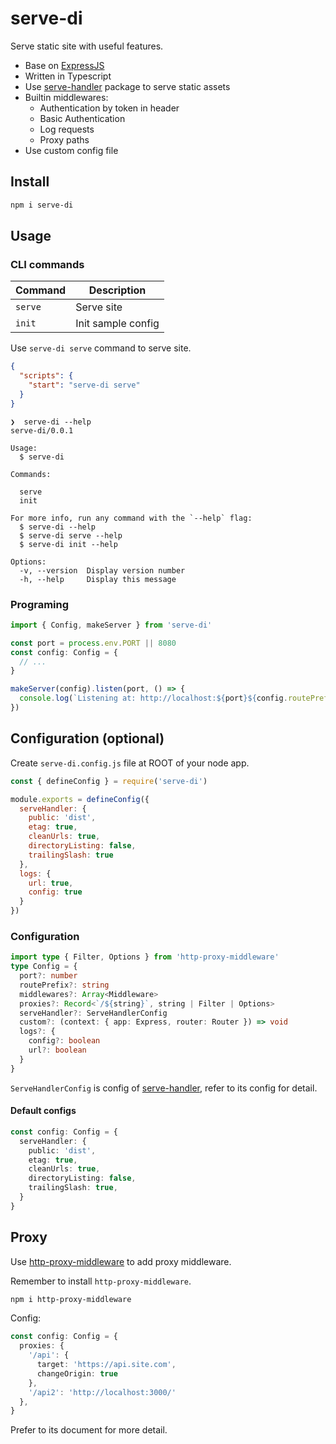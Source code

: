 # serve-di

Serve static site with useful features.

- Base on [ExpressJS](http://expressjs.com/)
- Written in Typescript
- Use [serve-handler](https://github.com/vercel/serve-handler) package to serve static assets
- Builtin middlewares:
    - Authentication by token in header
    - Basic Authentication
    - Log requests
    - Proxy paths
- Use custom config file

## Install

```sh
npm i serve-di
```

## Usage
### CLI commands

| Command | Description        | 
|---------|--------------------|
| `serve` | Serve site         |
| `init`  | Init sample config |

Use `serve-di serve` command to serve site.

```json
{
  "scripts": {
    "start": "serve-di serve"
  }
}
```

```plain
❯  serve-di --help
serve-di/0.0.1

Usage:
  $ serve-di

Commands:

  serve
  init

For more info, run any command with the `--help` flag:
  $ serve-di --help
  $ serve-di serve --help
  $ serve-di init --help

Options:
  -v, --version  Display version number
  -h, --help     Display this message
```
### Programing

```typescript
import { Config, makeServer } from 'serve-di'

const port = process.env.PORT || 8080
const config: Config = {
  // ...
}

makeServer(config).listen(port, () => {
  console.log(`Listening at: http://localhost:${port}${config.routePrefix}`)
})
```

## Configuration (optional)

Create `serve-di.config.js` file at ROOT of your node app.

```js
const { defineConfig } = require('serve-di')

module.exports = defineConfig({
  serveHandler: {
    public: 'dist',
    etag: true,
    cleanUrls: true,
    directoryListing: false,
    trailingSlash: true
  },
  logs: {
    url: true,
    config: true
  }
})

```

### Configuration

```typescript
import type { Filter, Options } from 'http-proxy-middleware'
type Config = {
  port?: number
  routePrefix?: string
  middlewares?: Array<Middleware>
  proxies?: Record<`/${string}`, string | Filter | Options>
  serveHandler?: ServeHandlerConfig
  custom?: (context: { app: Express, router: Router }) => void
  logs?: {
    config?: boolean
    url?: boolean
  }
}
```

`ServeHandlerConfig` is config of [serve-handler](https://github.com/vercel/serve-handler), refer to its config for
detail.


#### Default configs

```typescript
const config: Config = {
  serveHandler: {
    public: 'dist',
    etag: true,
    cleanUrls: true,
    directoryListing: false,
    trailingSlash: true,
  }
}
```

## Proxy
Use [http-proxy-middleware](https://github.com/chimurai/http-proxy-middleware) to add proxy middleware.

Remember to install `http-proxy-middleware`.

```sh
npm i http-proxy-middleware
```

Config:

```typescript
const config: Config = {
  proxies: {
    '/api': {
      target: 'https://api.site.com',
      changeOrigin: true
    },
    '/api2': 'http://localhost:3000/'
  },
}
```

Prefer to its document for more detail.
